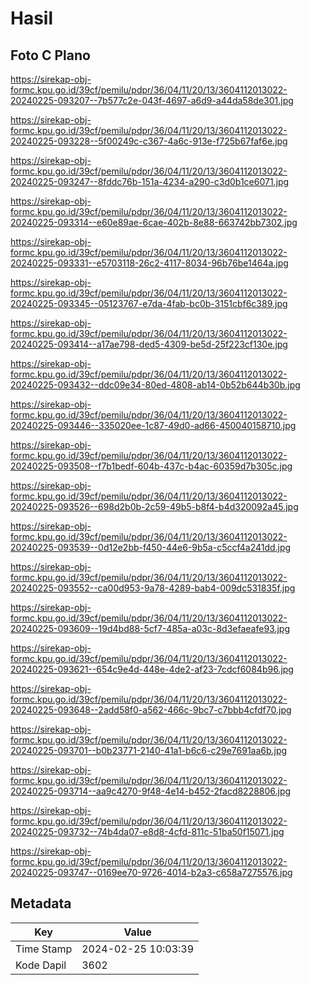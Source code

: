 # Hasil

## Foto C Plano

https://sirekap-obj-formc.kpu.go.id/39cf/pemilu/pdpr/36/04/11/20/13/3604112013022-20240225-093207--7b577c2e-043f-4697-a6d9-a44da58de301.jpg

https://sirekap-obj-formc.kpu.go.id/39cf/pemilu/pdpr/36/04/11/20/13/3604112013022-20240225-093228--5f00249c-c367-4a6c-913e-f725b67faf6e.jpg

https://sirekap-obj-formc.kpu.go.id/39cf/pemilu/pdpr/36/04/11/20/13/3604112013022-20240225-093247--8fddc76b-151a-4234-a290-c3d0b1ce6071.jpg

https://sirekap-obj-formc.kpu.go.id/39cf/pemilu/pdpr/36/04/11/20/13/3604112013022-20240225-093314--e60e89ae-6cae-402b-8e88-663742bb7302.jpg

https://sirekap-obj-formc.kpu.go.id/39cf/pemilu/pdpr/36/04/11/20/13/3604112013022-20240225-093331--e5703118-26c2-4117-8034-96b76be1464a.jpg

https://sirekap-obj-formc.kpu.go.id/39cf/pemilu/pdpr/36/04/11/20/13/3604112013022-20240225-093345--05123767-e7da-4fab-bc0b-3151cbf6c389.jpg

https://sirekap-obj-formc.kpu.go.id/39cf/pemilu/pdpr/36/04/11/20/13/3604112013022-20240225-093414--a17ae798-ded5-4309-be5d-25f223cf130e.jpg

https://sirekap-obj-formc.kpu.go.id/39cf/pemilu/pdpr/36/04/11/20/13/3604112013022-20240225-093432--ddc09e34-80ed-4808-ab14-0b52b644b30b.jpg

https://sirekap-obj-formc.kpu.go.id/39cf/pemilu/pdpr/36/04/11/20/13/3604112013022-20240225-093446--335020ee-1c87-49d0-ad66-450040158710.jpg

https://sirekap-obj-formc.kpu.go.id/39cf/pemilu/pdpr/36/04/11/20/13/3604112013022-20240225-093508--f7b1bedf-604b-437c-b4ac-60359d7b305c.jpg

https://sirekap-obj-formc.kpu.go.id/39cf/pemilu/pdpr/36/04/11/20/13/3604112013022-20240225-093526--698d2b0b-2c59-49b5-b8f4-b4d320092a45.jpg

https://sirekap-obj-formc.kpu.go.id/39cf/pemilu/pdpr/36/04/11/20/13/3604112013022-20240225-093539--0d12e2bb-f450-44e6-9b5a-c5ccf4a241dd.jpg

https://sirekap-obj-formc.kpu.go.id/39cf/pemilu/pdpr/36/04/11/20/13/3604112013022-20240225-093552--ca00d953-9a78-4289-bab4-009dc531835f.jpg

https://sirekap-obj-formc.kpu.go.id/39cf/pemilu/pdpr/36/04/11/20/13/3604112013022-20240225-093609--19d4bd88-5cf7-485a-a03c-8d3efaeafe93.jpg

https://sirekap-obj-formc.kpu.go.id/39cf/pemilu/pdpr/36/04/11/20/13/3604112013022-20240225-093621--654c9e4d-448e-4de2-af23-7cdcf6084b96.jpg

https://sirekap-obj-formc.kpu.go.id/39cf/pemilu/pdpr/36/04/11/20/13/3604112013022-20240225-093648--2add58f0-a562-466c-9bc7-c7bbb4cfdf70.jpg

https://sirekap-obj-formc.kpu.go.id/39cf/pemilu/pdpr/36/04/11/20/13/3604112013022-20240225-093701--b0b23771-2140-41a1-b6c6-c29e7691aa6b.jpg

https://sirekap-obj-formc.kpu.go.id/39cf/pemilu/pdpr/36/04/11/20/13/3604112013022-20240225-093714--aa9c4270-9f48-4e14-b452-2facd8228806.jpg

https://sirekap-obj-formc.kpu.go.id/39cf/pemilu/pdpr/36/04/11/20/13/3604112013022-20240225-093732--74b4da07-e8d8-4cfd-811c-51ba50f15071.jpg

https://sirekap-obj-formc.kpu.go.id/39cf/pemilu/pdpr/36/04/11/20/13/3604112013022-20240225-093747--0169ee70-9726-4014-b2a3-c658a7275576.jpg


## Metadata

| Key        | Value               |
| ---------- | ------------------- |
| Time Stamp | 2024-02-25 10:03:39 |
| Kode Dapil | 3602                |




